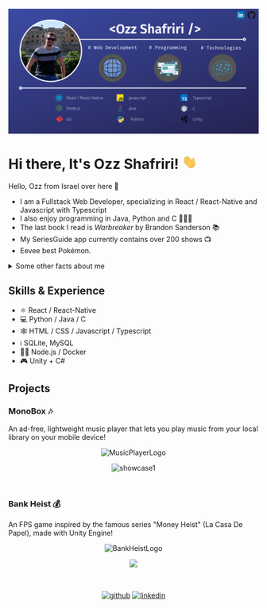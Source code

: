 ![Banner](https://github.com/ozzs/ozzs/blob/main/MyBanner2.png)

# Hi there, It's Ozz Shafriri! <img src="https://github.com/ozzs/ozzs/blob/main/wave.gif" width="30px">

Hello, Ozz from Israel over here 👐
* I am a Fullstack Web Developer, specializing in React / React-Native and Javascript with Typescript
* I also enjoy programming in Java, Python and C 👨🏽‍💻
* The last book I read is _Warbreaker_ by Brandon Sanderson 📚
* My SeriesGuide app currently contains over 200 shows 📺
* Eevee best Pokémon.

<details>
  <summary>Some other facts about me</summary>
  <br>
  <p><i>Alexa, play "Fly Away From Here" by Aerosmith 🎶</i><p>

  - My go-to jam when coding: rap or anime openings. depends on the mood. ⭐
  - Breaking Bad is the best show of all time. The Office is a close second. 🎥
  - Favorite superhero: Spider-Man 🕷️
  - Quote to live by:   ***“Great Minds Discuss Ideas,
                        Average Minds Discuss Events,
                        Small Minds Discuss People.”*** 👌

  ![My github stats](https://github-readme-stats.vercel.app/api?username=ozzs&show_icons=true&theme=nord)
  <br><br>
</details>

## Skills & Experience
* ⚛️ React / React-Native
* 💻 Python / Java / C
* 🕸️ HTML / CSS / Javascript / Typescript
* ℹ️ SQLite, MySQL
* :man_technologist: Node.js / Docker
* :video_game: Unity + C#

## Projects
### MonoBox 🎶
An ad-free, lightweight music player that lets you play music from your local library on your mobile device! 
<p align="center">
  <img alt="MusicPlayerLogo" src="https://github.com/ozzs/musicPlayer/blob/main/assets/MonoBoxLogo.png" width="300">
</p>
<p align="center">
<img alt="showcase1" src="https://github.com/ozzs/monobox/blob/main/assets/media/Showcase1.gif" height="500"/>
</p>
<br />

### Bank Heist 💰
An FPS game inspired by the famous series "Money Heist" (La Casa De Papel), made with Unity Engine!
<p align="center">
  <img alt="BankHeistLogo" src="https://github.com/ozzs/bank-heist/blob/main/media/BankHeistPNG.png" width="400"/>
</p>
<p align="center">
  <img src="https://github.com/ozzs/bank-heist/blob/main/media/GameGIF.gif" width="500" />
</p>
<br />

<p align="center">
  <a href="https://github.com/ozzs"><img src='https://cdn.jsdelivr.net/npm/simple-icons@3.0.1/icons/github.svg' alt='github' height='40'></a> 
  <a href="https://www.linkedin.com/in/ozz-shafriri/"><img src='https://cdn.jsdelivr.net/npm/simple-icons@3.0.1/icons/linkedin.svg' alt='linkedin' height='40'></a>
</p>
